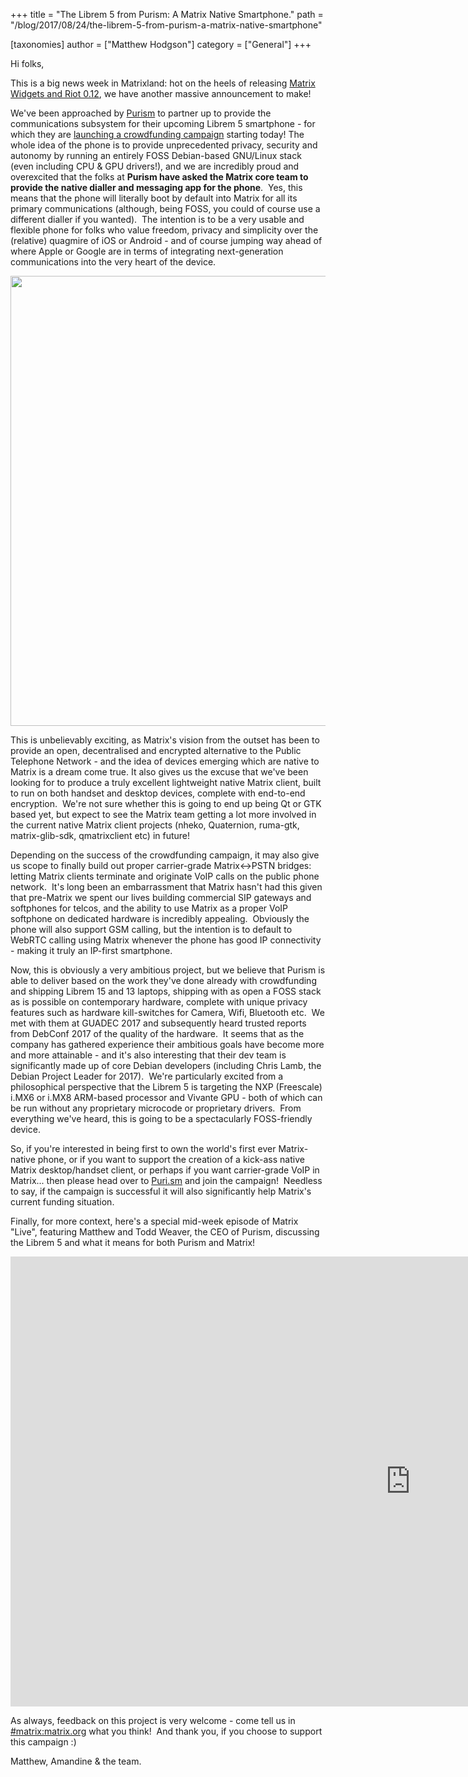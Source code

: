 +++
title = "The Librem 5 from Purism: A Matrix Native Smartphone."
path = "/blog/2017/08/24/the-librem-5-from-purism-a-matrix-native-smartphone"

[taxonomies]
author = ["Matthew Hodgson"]
category = ["General"]
+++

Hi folks,

This is a big news week in Matrixland: hot on the heels of releasing <a href="/blog/2017/08/23/introducing-matrix-widgets/">Matrix Widgets and Riot 0.12</a>, we have another massive announcement to make!

We've been approached by <a href="https://puri.sm">Purism</a> to partner up to provide the communications subsystem for their upcoming Librem 5 smartphone - for which they are <a href="https://puri.sm/shop/librem-5/">launching a crowdfunding campaign</a> starting today! The whole idea of the phone is to provide unprecedented privacy, security and autonomy by running an entirely FOSS Debian-based GNU/Linux stack (even including CPU &amp; GPU drivers!), and we are incredibly proud and overexcited that the folks at <strong>Purism have asked the Matrix core team to provide the native dialler and messaging app for the phone</strong>.  Yes, this means that the phone will literally boot by default into Matrix for all its primary communications (although, being FOSS, you could of course use a different dialler if you wanted).  The intention is to be a very usable and flexible phone for folks who value freedom, privacy and simplicity over the (relative) quagmire of iOS or Android - and of course jumping way ahead of where Apple or Google are in terms of integrating next-generation communications into the very heart of the device.

<a href="https://puri.sm/shop/librem-5/"><img class="aligncenter size-full wp-image-2756" src="/blog/wp-content/uploads/2017/08/purism5.png" alt="" width="1100" height="720" /></a>

This is unbelievably exciting, as Matrix's vision from the outset has been to provide an open, decentralised and encrypted alternative to the Public Telephone Network - and the idea of devices emerging which are native to Matrix is a dream come true. It also gives us the excuse that we've been looking for to produce a truly excellent lightweight native Matrix client, built to run on both handset and desktop devices, complete with end-to-end encryption.  We're not sure whether this is going to end up being Qt or GTK based yet, but expect to see the Matrix team getting a lot more involved in the current native Matrix client projects (nheko, Quaternion, ruma-gtk, matrix-glib-sdk, qmatrixclient etc) in future!

Depending on the success of the crowdfunding campaign, it may also give us scope to finally build out proper carrier-grade Matrix&lt;-&gt;PSTN bridges: letting Matrix clients terminate and originate VoIP calls on the public phone network.  It's long been an embarrassment that Matrix hasn't had this given that pre-Matrix we spent our lives building commercial SIP gateways and softphones for telcos, and the ability to use Matrix as a proper VoIP softphone on dedicated hardware is incredibly appealing.  Obviously the phone will also support GSM calling, but the intention is to default to WebRTC calling using Matrix whenever the phone has good IP connectivity - making it truly an IP-first smartphone.

Now, this is obviously a very ambitious project, but we believe that Purism is able to deliver based on the work they've done already with crowdfunding and shipping Librem 15 and 13 laptops, shipping with as open a FOSS stack as is possible on contemporary hardware, complete with unique privacy features such as hardware kill-switches for Camera, Wifi, Bluetooth etc.  We met with them at GUADEC 2017 and subsequently heard trusted reports from DebConf 2017 of the quality of the hardware.  It seems that as the company has gathered experience their ambitious goals have become more and more attainable - and it's also interesting that their dev team is significantly made up of core Debian developers (including Chris Lamb, the Debian Project Leader for 2017).  We're particularly excited from a philosophical perspective that the Librem 5 is targeting the NXP (Freescale) i.MX6 or i.MX8 ARM-based processor and Vivante GPU - both of which can be run without any proprietary microcode or proprietary drivers.  From everything we've heard, this is going to be a spectacularly FOSS-friendly device.

So, if you're interested in being first to own the world's first ever Matrix-native phone, or if you want to support the creation of a kick-ass native Matrix desktop/handset client, or perhaps if you want carrier-grade VoIP in Matrix... then please head over to <a href="https://puri.sm">Puri.sm</a> and join the campaign!  Needless to say, if the campaign is successful it will also significantly help Matrix's current funding situation.

Finally, for more context, here's a special mid-week episode of Matrix "Live", featuring Matthew and Todd Weaver, the CEO of Purism, discussing the Librem 5 and what it means for both Purism and Matrix!

<div class="video-container"><iframe src="https://www.youtube.com/embed/hwFjWDAyG38" width="1280" height="720" frameBorder="0" allowFullScreen="allowfullscreen"></iframe></div>

As always, feedback on this project is very welcome - come tell us in <a href="https://matrix.to/#/#matrix:matrix.org">#matrix:matrix.org</a> what you think!  And thank you, if you choose to support this campaign :)

Matthew, Amandine &amp; the team.

